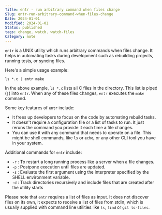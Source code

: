 ```yaml
---
Title: entr - run arbitrary command when files change
Slug: entr-run-arbitrary-command-when-files-change
Date: 2024-01-01
Modified: 2024-01-01
Status: published
tags: change, watch, watch-files
Category: note
---
```


`entr` is a UNIX utility which runs arbitrary commands when files change. It helps in automating tasks during development such as rebuilding projects, running tests, or syncing files.

Here's a simple usage example:

```
ls *.c | entr make
```

In the above example, `ls *.c` lists all C files in the directory. This list is piped (`|`) into `entr`. When any of these files changes, `entr` executes the `make` command.

Some key features of `entr` include:

- It frees up developers to focus on the code by automating rebuild tasks.
- It doesn't require a configuration file or a list of tasks to run. It just reruns the command you provide it each time a file changes.
- You can use it with any command that needs to operate on a file. This might be shell commands, like `ls` or `echo`, or any other CLI tool you have in your system. 

Additional commands for `entr` include:

- `-r` : To restart a long running process like a server when a file changes.
- `-p` : Postpone execution until files are updated.
- `-s` : Evaluate the first argument using the interpreter specified by the SHELL environment variable.
- `-d` : Track directories recursively and include files that are created after the utility starts

Please note that `entr` requires a list of files as input. It does not discover files on its own, it expects to receive a list of files from stdin, which is usually supplied with command line utilities like `ls`, `find` or `git ls-files`.